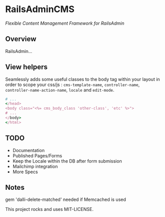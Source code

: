 # RailsAdminCMS

*Flexible Content Management Framework for RailsAdmin*

## Overview

RailsAdmin...

## View helpers

Seamlessly adds some useful classes to the body tag within your layout in order to scope your css/js : `cms-template-name`, `controller-name`, `controller-name-action-name`, `locale` and `edit-mode`.

```ruby
# ...
</head>
<body class="<%= cms_body_class 'other-class', 'etc' %>">
# ...
</body>
</html>
```

## TODO

* Documentation
* Published Pages/Forms
* Keep the Locale within the DB after form submission
* Mailchimp integration
* More Specs

## Notes

gem 'dalli-delete-matched' needed if Memcached is used


This project rocks and uses MIT-LICENSE.